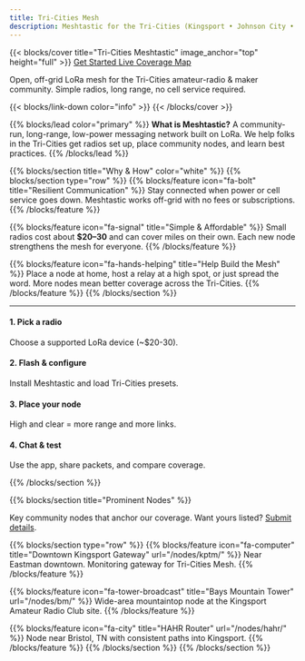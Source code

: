 ```yaml
---
title: Tri-Cities Mesh
description: Meshtastic for the Tri-Cities (Kingsport • Johnson City • Bristol)
---
```


{{< blocks/cover title="Tri-Cities Meshtastic" image_anchor="top" height="full" >}}
<a class="btn btn-lg btn-secondary me-3 mb-4" href="/docs/getting-started/">
  Get Started <i class="fas fa-arrow-alt-circle-right ms-2"></i>
</a>
<a class="btn btn-lg btn-secondary me-3 mb-4" href="https://meshtastic.n4jhc.com/">
  Live Coverage Map <i class="fas fa-map ms-2"></i>
</a>

<p class="lead mt-5">Open, off-grid LoRa mesh for the Tri-Cities amateur-radio & maker community. Simple radios, long range, no cell service required.</p>
{{< blocks/link-down color="info" >}}
{{< /blocks/cover >}}

{{% blocks/lead color="primary" %}}
**What is Meshtastic?** A community-run, long-range, low-power messaging network built on LoRa. We help folks in the Tri-Cities get radios set up, place community nodes, and learn best practices.
{{% /blocks/lead %}}

{{% blocks/section title="Why & How" color="white" %}}
{{% blocks/section type="row" %}}
  {{% blocks/feature icon="fa-bolt" title="Resilient Communication" %}}
  Stay connected when power or cell service goes down. Meshtastic works off-grid with no fees or subscriptions.
  {{% /blocks/feature %}}

  {{% blocks/feature icon="fa-signal" title="Simple & Affordable" %}}
  Small radios cost about **$20–30** and can cover miles on their own. Each new node strengthens the mesh for everyone.
  {{% /blocks/feature %}}

  {{% blocks/feature icon="fa-hands-helping" title="Help Build the Mesh" %}}
  Place a node at home, host a relay at a high spot, or just spread the word. More nodes mean better coverage across the Tri-Cities.
  {{% /blocks/feature %}}
{{% /blocks/section %}}

<hr class="my-5"/>

<div class="row text-center">
  <div class="col-12 col-sm-6 col-md-3 mb-4">
    <i class="fas fa-plug fa-2x mb-2"></i>
    <h4>1. Pick a radio</h4>
    <p>Choose a supported LoRa device (~$20-30).</p>
  </div>
  <div class="col-12 col-sm-6 col-md-3 mb-4">
    <i class="fas fa-wifi fa-2x mb-2"></i>
    <h4>2. Flash & configure</h4>
    <p>Install Meshtastic and load Tri-Cities presets.</p>
  </div>
  <div class="col-12 col-sm-6 col-md-3 mb-4">
    <i class="fas fa-signal fa-2x mb-2"></i>
    <h4>3. Place your node</h4>
    <p>High and clear = more range and more links.</p>
  </div>
  <div class="col-12 col-sm-6 col-md-3 mb-4">
    <i class="fas fa-comment-dots fa-2x mb-2"></i>
    <h4>4. Chat & test</h4>
    <p>Use the app, share packets, and compare coverage.</p>
  </div>
</div>
{{% /blocks/section %}}

{{% blocks/section title="Prominent Nodes" %}}
<p class="text-center mb-4">Key community nodes that anchor our coverage. Want yours listed? <a href="/submit-node/">Submit details</a>.</p>

{{% blocks/section type="row" %}}
  {{% blocks/feature icon="fa-computer" title="Downtown Kingsport Gateway" url="/nodes/kptm/" %}}
  Near Eastman downtown. Monitoring gateway for Tri-Cities Mesh.
  {{% /blocks/feature %}}

  {{% blocks/feature icon="fa-tower-broadcast" title="Bays Mountain Tower" url="/nodes/bm/" %}}
  Wide-area mountaintop node at the Kingsport Amateur Radio Club site.
  {{% /blocks/feature %}}

  {{% blocks/feature icon="fa-city" title="HAHR Router" url="/nodes/hahr/" %}}
  Node near Bristol, TN with consistent paths into Kingsport.
  {{% /blocks/feature %}}
{{% /blocks/section %}}
{{% /blocks/section %}}
